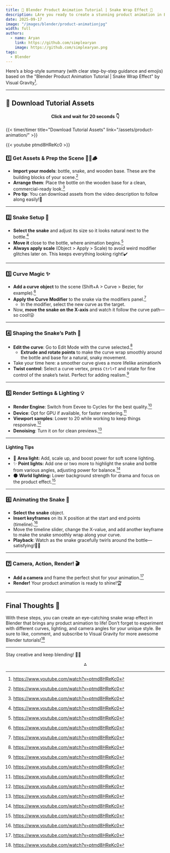 ```yaml
---
title: 🐍 Blender Product Animation Tutorial | Snake Wrap Effect 🌟
description: LAre you ready to create a stunning product animation in Blender? In today’s tutorial by Visual Gravity, discover how to make a realistic snake wrap dramatically around a bottle—perfect for product ads or creative VFX work! Let’s break it down step by step, making the process super easy for Blender beginners. 🎥✨
date: 2025-09-17
image: "/images/blender/product-animationjpg"
width: full
authors:
  - name: Aryan
    link: https://github.com/simplearyan
    image: https://github.com/simplearyan.png
tags:
  - Blender
---
```


Here’s a blog-style summary (with clear step-by-step guidance and emojis) based on the "Blender Product Animation Tutorial | Snake Wrap Effect" by Visual Gravity[^1].

***

## 📂 Download Tutorial Assets

<div style="text-align:center">
<h4>Click and wait for 20 seconds 👇
</div>

{{< timer/timer title="Download Tutorial Assets" link="/assets/product-animation/" >}}

{{< youtube ptmd8HReKc0 >}}

### 1️⃣ Get Assets \& Prep the Scene 🧴🐍🪵

- **Import your models**: bottle, snake, and wooden base. These are the building blocks of your scene.[^1]
- **Arrange them**: Place the bottle on the wooden base for a clean, commercial-ready look.[^1]
- **Pro tip**: You can download assets from the video description to follow along easily!🔗

***

### 2️⃣ Snake Setup 🐍

- **Select the snake** and adjust its size so it looks natural next to the bottle.[^1]
- **Move it** close to the bottle, where animation begins.[^1]
- **Always apply scale** (Object > Apply > Scale) to avoid weird modifier glitches later on. This keeps everything looking right!✔️

***

### 3️⃣ Curve Magic ✨

- **Add a curve object** to the scene (Shift+A > Curve > Bezier, for example).[^1]
- **Apply the Curve Modifier** to the snake via the modifiers panel.[^1]
    - In the modifier, select the new curve as the target.
- Now, **move the snake on the X-axis** and watch it follow the curve path—so cool!😮

***

### 4️⃣ Shaping the Snake’s Path 🎯

- **Edit the curve**: Go to Edit Mode with the curve selected.[^1]
    - **Extrude and rotate points** to make the curve wrap smoothly around the bottle and base for a natural, snaky movement.
- Take your time here: a smoother curve gives a more lifelike animation!🌀
- **Twist control**: Select a curve vertex, press `Ctrl+T` and rotate for fine control of the snake’s twist. Perfect for adding realism.[^1]

***

### 5️⃣ Render Settings \& Lighting 💡

- **Render Engine**: Switch from Eevee to Cycles for the best quality.[^1]
- **Device**: Opt for GPU if available, for faster rendering.[^1]
- **Viewport samples**: Lower to 20 while working to keep things responsive.[^1]
- **Denoising**: Turn it on for clean previews.[^1]

***

#### Lighting Tips

- 🎇 **Area light:** Add, scale up, and boost power for soft scene lighting.
- ✨ **Point lights:** Add one or two more to highlight the snake and bottle from various angles, adjusting power for balance.[^1]
- 🌑 **World lighting:** Lower background strength for drama and focus on the product effect.[^1]

***

### 6️⃣ Animating the Snake 🕺

- **Select the snake** object.
- **Insert keyframes** on its X position at the start and end points (timeline).[^1]
- Move the timeline slider, change the X-value, and add another keyframe to make the snake smoothly wrap along your curve.
- **Playback**: Watch as the snake gracefully twirls around the bottle—satisfying!🐍🌀

***

### 7️⃣ Camera, Action, Render! 🎬

- **Add a camera** and frame the perfect shot for your animation.[^1]
- **Render!** Your product animation is ready to shine!🏆

***

## Final Thoughts 🎉

With these steps, you can create an eye-catching snake wrap effect in Blender that brings any product animation to life! Don’t forget to experiment with different curves, lighting, and camera angles for your unique style. Be sure to like, comment, and subscribe to Visual Gravity for more awesome Blender tutorials![^1]

***

Stay creative and keep blending! 🐍✨

<div style="text-align: center">⁂</div>

[^1]: https://www.youtube.com/watch?v=ptmd8HReKc0

